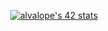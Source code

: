 <!--
**alvalope/alvalope** is a ✨ _special_ ✨ repository because its `README.md` (this file) appears on your GitHub profile.

Here are some ideas to get you started:

- 🔭 I’m currently working on ...
- 🌱 I’m currently learning ...
- 👯 I’m looking to collaborate on ...
- 🤔 I’m looking for help with ...
- 💬 Ask me about ...
- 📫 How to reach me: ...
- 😄 Pronouns: ...
- ⚡ Fun fact: ...
-->
<a href="https://github.com/JaeSeoKim/badge42"><center><img src="https://badge42.vercel.app/api/v2/clh549ncj001108l6yrtjotow/stats?cursusId=21&coalitionId=216" alt="alvalope's 42 stats" /></center></a>
